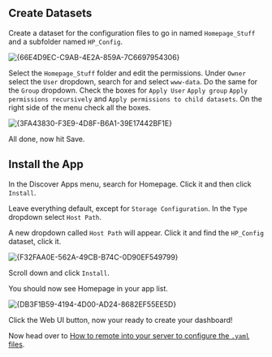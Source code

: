 ## Create Datasets

Create a dataset for the configuration files to go in named `Homepage_Stuff` and a subfolder named `HP_Config`.

![{66E4D9EC-C9AB-4E2A-859A-7C6697954306}](https://github.com/user-attachments/assets/fae3b763-23f4-4007-9def-d112c71a6a8b)

Select the `Homepage_Stuff` folder and edit the permissions. Under `Owner` select the `User` dropdown, search for and select `www-data`. Do the same for the `Group` dropdown. Check the boxes for `Apply User` `Apply group` `Apply permissions recursively` and `Apply permissions to child datasets`. On the right side of the menu check all the boxes.

![{3FA43830-F3E9-4D8F-B6A1-39E17442BF1E}](https://github.com/user-attachments/assets/26fb0d6c-4a6a-4f39-bc13-1f2216e59885)

All done, now hit Save.

## Install the App

In the Discover Apps menu, search for Homepage. Click it and then click `Install`.
   
Leave everything default, except for `Storage Configuration`. In the `Type` dropdown select `Host Path`.

A new dropdown called `Host Path` will appear. Click it and find the `HP_Config` dataset, click it.

![{F32FAA0E-562A-49CB-B74C-0D90EF549799}](https://github.com/user-attachments/assets/d6681307-adab-4e4b-98db-3f3b146d9732)

Scroll down and click `Install`.

You should now see Homepage in your app list.

![{DB3F1B59-4194-4D00-AD24-8682EF55EE5D}](https://github.com/user-attachments/assets/ad0545a1-bf81-40c1-8095-43ce9b9894db)

Click the Web UI button, now your ready to create your dashboard!

Now head over to [How to remote into your server to configure the `.yaml` files](https://github.com/owennewo-photo/setup-Homepage-on-TrueNAS/blob/main/SSH-guide.md).
